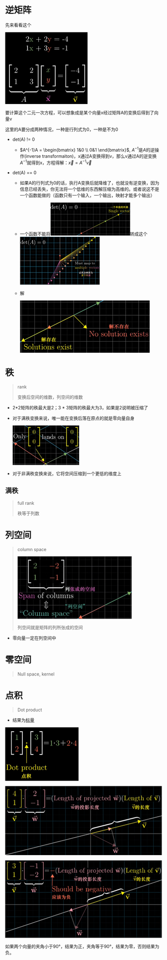 # 逆矩阵

先来看看这个

<img src="%E7%BA%BF%E4%BB%A3%E7%9A%84%E6%9C%AC%E8%B4%A8.assets/image-20200907141532002.png" alt="image-20200907141532002" style="zoom:50%;" />

要计算这个二元一次方程，可以想象成是某个向量x经过矩阵A的变换后得到了向量v

这里的A要分成两种情况，一种是行列式为0，一种是不为0

- det(A) != 0

  - $A^{-1}A = \begin{bmatrix} 1&0 \\ 0&1 \end{bmatrix}$, $A^{-1}$是$A$的逆操作(inverse transformaiton)，x通过A变换得到v，那么v通过A的逆变换$A^{-1}$就得到x，方程得解：$\vec{x} = A^{-1}\vec{v}$

- det(A) == 0

  - 如果A的行列式为0的话，执行A变换后就降维了，也就没有逆变换，因为信息已经丢失，你无法将一个低维的东西解压缩为高维的。或者说这不是一个函数能做的（函数只有一个输入，一个输出，映射才能多个输出）

  - 一个函数不能将<img src="%E7%BA%BF%E4%BB%A3%E7%9A%84%E6%9C%AC%E8%B4%A8.assets/image-20200907145310544.png" alt="image-20200907145310544" style="zoom: 25%;" />转成这个<img src="%E7%BA%BF%E4%BB%A3%E7%9A%84%E6%9C%AC%E8%B4%A8.assets/image-20200907145233636.png" alt="image-20200907145233636" style="zoom: 25%;" />

  - 解

    <img src="%E7%BA%BF%E4%BB%A3%E7%9A%84%E6%9C%AC%E8%B4%A8.assets/image-20200907145821420.png" alt="image-20200907145821420" style="zoom:50%;" />

    

# 秩

> rank
>
> 变换后空间的维数，列空间的维数

- 2*2矩阵的秩最大是2；3 * 3矩阵的秩最大为3，如果是2说明被压缩了

- 对于满秩变换来说，唯一能在变换后落在原点的就是零向量自身

  <img src="%E7%BA%BF%E4%BB%A3%E7%9A%84%E6%9C%AC%E8%B4%A8.assets/image-20200907150722026.png" alt="image-20200907150722026" style="zoom:50%;" />

- 对于非满秩变换来说，它将空间压缩到一个更低的维度上

## 满秩

> full rank
>
> 秩等于列数



# 列空间

> column space
>
> <img src="%E7%BA%BF%E4%BB%A3%E7%9A%84%E6%9C%AC%E8%B4%A8.assets/image-20200907152345493.png" alt="image-20200907152345493" style="zoom:50%;" />
>
> 列空间就是矩阵的列所张成的空间

- 零向量一定在列空间中

# 零空间

> Null space, kernel

# 点积

> Dot product

- 结果为[标量](https://zh.wikipedia.org/wiki/标量)

<img src="%E7%BA%BF%E4%BB%A3%E7%9A%84%E6%9C%AC%E8%B4%A8.assets/image-20200907154400625.png" alt="image-20200907154400625" style="zoom:50%;" />

![image-20200907154520457](%E7%BA%BF%E4%BB%A3%E7%9A%84%E6%9C%AC%E8%B4%A8.assets/image-20200907154520457.png)

![image-20200907154537842](%E7%BA%BF%E4%BB%A3%E7%9A%84%E6%9C%AC%E8%B4%A8.assets/image-20200907154537842.png)

如果两个向量的夹角小于90°，结果为正，夹角等于90°，结果为零，否则结果为负。

